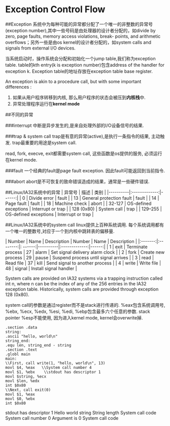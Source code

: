 # Exception Control Flow

##Exception
系统中为每种可能的异常都分配了一个唯一的非整数的异常号(exception number),其中一些号码是由处理器的设计者分配的，如divide by zero, page faults, memory access violations, break- points, and arithmetic overflows；另外一些是由os kernel的设计者分配的，如system calls and signals from external I/O devices.

当系统启动时，操作系统会分配和初始化一个jump table,我们称为exception table. table的kth entry(k is exception number)包含address of the handler for exception k. Exception table的地址存放在exception table base register.

An exception is akin to a procedure call, but with some important differences :
1. 如果从用户程序转移到内核, 那么用户程序的状态会被压到**内核栈**中.
2. 异常处理程序运行在**kernel mode**

##不同的异常

###interrupt
中断是异步发生的,是来自处理外部的I/O设备信号的结果.

###trap & system call
trap是有意的异常(active),是执行一条指令的结果, 主动触发. trap最重要的用途是system call.

read, fork, execve, exit都需要system call, 这些函数是os提供的服务, 必须运行在kernel mode.

###fault
一个经典的fault是page fault exception. 因此fault可能返回到当前指令.

###abort
abort是不可恢复的致命错误造成的结果，通常是一些硬件错误.


##Linux/IA32系统中的异常
| 异常号   |      描述      |  类别 |
|----------|:-------------:|------:|
| 0 |  Divide error | fault |
| 13 |   General protection fault   |   fault |
| 14 | Page fault |  fault |
| 18 | Machine check |  abort |
| 32-127 | OS-defined exceptions |  Interrupt or trap |
| 128 (0x80) | System call |  trap |
| 129–255 | OS-defined exceptions | Interrupt or trap |


##Linux/IA32系统中的system call
linux提供上百种系统调用. 每个系统调用都有一个唯一的整数号,对应于一个到内核中跳转表的偏移量.

| Number   |    Name      |  Description | Number   |    Name      |  Description |
|:-------:|:--------:|: ------:|----------|:-------------:|------:|
| 1 |  exit | Terminate process | 27 |  alarm | Set signal delivery alarm clock |
| 2 |  fork | Create new process | 29 |  pause | Suspend process until signal arrives |
| 3 |  read | Read file | 37 |  kill | Send signal to another process |
| 4 |  write | Write file | 48 |  signal | Install signal handler |

System calls are provided on IA32 systems via a trapping instruction called int n, where n can be the index of any of the 256 entries in the IA32 exception table. Historically, system calls are provided through exception 128 (0x80).

system call的参数是通过register而不是stack进行传递的. %eax包含系统调用号, %ebx, %ecx, %edx, %esi, %edi, %ebp包含最多六个任意的参数. stack pointer %esp不能使用, 因为进入kernel mode, kernel会overwrite掉.

    .section .data
    string:
    .ascii "hello, world\n"
    string_end:
    .equ len, string_end - string
    .section .text
    .globl main
    main:
    \\First, call write(1, "hello, world\n", 13)
    movl $4, %eax   \\System call number 4
    movl $1, %ebx    \\stdout has descriptor 1
    movl $string, %ecx
    movl $len, %edx
    int $0x80
    \\Next, call exit(0)
    movl $1, %eax
    movl $0, %ebx
    int $0x80
    
stdout has descriptor 1
Hello world string
String length
System call code
System call number 0
Argument is 0
System call code